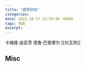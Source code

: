 ```yaml
---
title: "霹雳娇娃"
categories: 
date: 2022-10-17 12:59:06 +0800
tags: 电影
excerpt: 
---
```



卡梅隆·迪亚茨
德鲁·巴里摩尔
[[刘玉玲]]








## Misc


